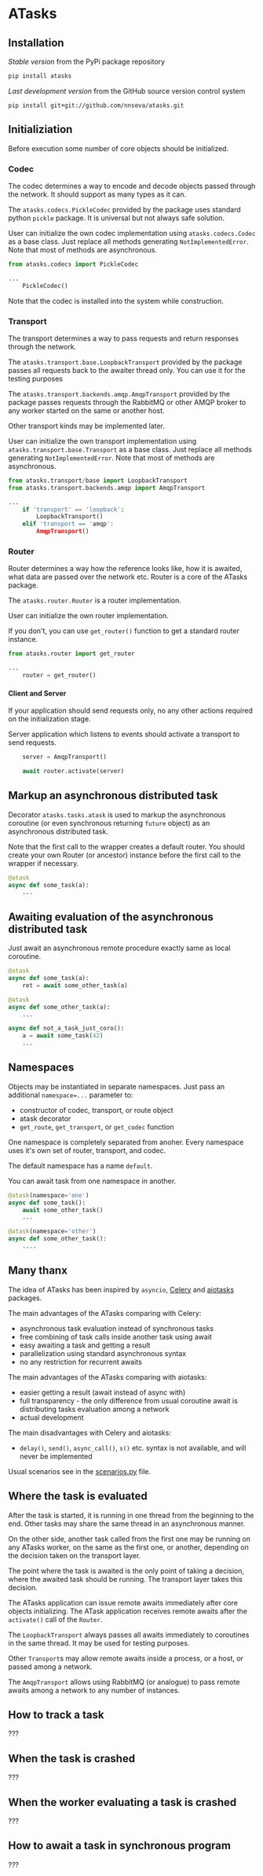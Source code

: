# ATasks

## Installation

*Stable version* from the PyPi package repository

```bash
pip install atasks
```

*Last development version* from the GitHub source version control system
```
pip install git+git://github.com/nnseva/atasks.git
```

## Initializiation

Before execution some number of core objects should be initialized.

### Codec

The codec determines a way to encode and decode objects passed through the network.
It should support as many types as it can.

The `atasks.codecs.PickleCodec` provided by the package uses standard python `pickle` package.
It is universal but not always safe solution.

User can initialize the own codec implementation using `atasks.codecs.Codec` as a base
class. Just replace all methods generating `NotImplementedError`. Note that
most of methods are asynchronous.

```python
from atasks.codecs import PickleCodec

...
    PickleCodec()
```

Note that the codec is installed into the system while construction.

### Transport

The transport determines a way to pass requests and return responses through the network.

The `atasks.transport.base.LoopbackTransport` provided by the package passes
all requests back to the awaiter thread only. You can use it for the testing purposes

The `atasks.transport.backends.amqp.AmqpTransport` provided by the package passes
requests through the RabbitMQ or other AMQP broker to any worker started
on the same or another host.

Other transport kinds may be implemented later.

User can initialize the own transport implementation using `atasks.transport.base.Transport` as a base
class. Just replace all methods generating `NotImplementedError`. Note that
most of methods are asynchronous.

```python
from atasks.transport/base import LoopbackTransport
from atasks.transport.backends.amqp import AmqpTransport

...
    if 'transport' == 'loopback':
        LoopbackTransport()
    elif 'transport == 'amqp':
        AmqpTransport()
```

### Router

Router determines a way how the reference looks like, how it is awaited,
what data are passed over the network etc. Router is a core of the ATasks package.

The `atasks.router.Router` is a router implementation.

User can initialize the own router implementation.

If you don't, you can use `get_router()` function to get a standard router instance.


```python
from atasks.router import get_router

...
    router = get_router()
```

#### Client and Server

If your application should send requests only, no any
other actions required on the initialization stage.

Server application which listens to events should
activate a transport to send requests.

```python
    server = AmqpTransport()

    await router.activate(server)
```

## Markup an asynchronous distributed task

Decorator `atasks.tasks.atask` is used to markup the asynchronous coroutine
(or even synchronous returning `future` object) as an asynchronous distributed
task.

Note that the first call to the wrapper creates a default router. You should
create your own Router (or ancestor) instance before the first call
to the wrapper if necessary.

```python
@atask
async def some_task(a):
    ...
```

## Awaiting evaluation of the asynchronous distributed task

Just await an asynchronous remote procedure exactly same as local coroutine.

```python
@atask
async def some_task(a):
    ret = await some_other_task(a)

@atask
async def some_other_task(a):
    ...

async def not_a_task_just_coro():
    a = await some_task(42)
    ...

```

## Namespaces

Objects may be instantiated in separate namespaces. Just
pass an additional `namespace=...` parameter to:

- constructor of codec, transport, or route object
- atask decorator
- `get_route`, `get_transport`, or `get_codec` function

One namespace is completely separated from anoher. Every
namespace uses it's own set of router, transport, and codec.

The default namespace has a name `default`.

You can await task from one namespace in another.

```python
@atask(namespace='one')
async def some_task():
    await some_other_task()
    ...

@atask(namespace='other')
async def some_other_task():
    ....
```

## Many thanx

The idea of ATasks has been inspired by `asyncio`, [Celery](https://docs.celeryproject.org/en/latest)
and [aiotasks](https://github.com/cr0hn/aiotasks) packages.

The main advantages of the ATasks comparing with Celery:
- asynchronous task evaluation instead of synchronous tasks
- free combining of task calls inside another task using await
- easy awaiting a task and getting a result
- parallelization using standard asynchronous syntax
- no any restriction for recurrent awaits

The main advantages of the ATasks comparing with aiotasks:
- easier getting a result (await instead of async with)
- full transparency - the only difference from usual
  coroutine await is distributing tasks evaluation
  among a network
- actual development

The main disadvantages with Celery and aiotasks:
- `delay()`, `send()`, `async_call()`, `s()` etc. syntax is not available,
  and will never be implemented

Usual scenarios see in the [scenarios.py](dev/tests/scenarios.py) file.


## Where the task is evaluated

After the task is started, it is running in one thread from the beginning
to the end. Other tasks may share the same thread in an asynchronous manner.

On the other side, another task called from the first one may be
running on any ATasks worker, on the same as the first one, or another,
depending on the decision taken on the transport layer.

The point where the task is awaited is the only point of taking
a decision, where the awaited task should be running. The transport layer
takes  this decision.

The ATasks application can issue remote awaits immediately after
core objects initializing. The ATask application receives remote
awaits after the `activate()` call of the `Router`.

The `LoopbackTransport` always passes all awaits immediately to
coroutines in the same thread. It may be used for testing purposes.

Other `Transport`s may allow remote awaits inside a process,
or a host, or passed among a network.

The `AmqpTransport` allows using RabbitMQ (or analogue) to
pass remote awaits among a network to any number
of instances.

## How to track a task

???

## When the task is crashed

???

## When the worker evaluating a task is crashed

???

## How to await a task in synchronous program

???
